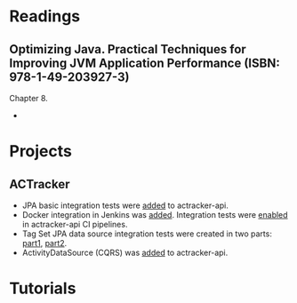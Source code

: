 # Readings

## Optimizing Java. Practical Techniques for Improving JVM Application Performance (ISBN: 978-1-49-203927-3)

Chapter 8.

-

# Projects

## ACTracker

- JPA basic integration tests were [added](https://github.com/marcinciapa/actracker-api/pull/115) to actracker-api.
- Docker integration in Jenkins was [added](https://github.com/marcinciapa/equino-kubernetes/pull/3). Integration tests
  were [enabled](https://github.com/marcinciapa/actracker-api/pull/116) in actracker-api CI pipelines.
- Tag Set JPA data source integration tests were created in two
  parts: [part1](https://github.com/marcinciapa/actracker-api/pull/117), [part2](https://github.com/marcinciapa/actracker-api/pull/118).
- ActivityDataSource (CQRS) was [added](https://github.com/marcinciapa/actracker-api/pull/120) to actracker-api.

# Tutorials


